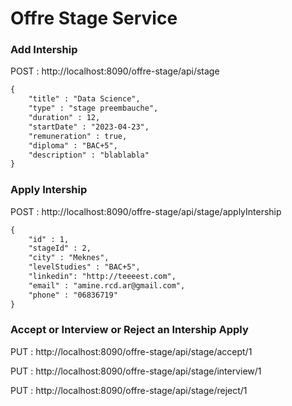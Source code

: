 # Offre Stage Service

### Add Intership

POST : http://localhost:8090/offre-stage/api/stage
```xml
{
    "title" : "Data Science",
    "type" : "stage preembauche",
    "duration" : 12,
    "startDate" : "2023-04-23",
    "remuneration" : true,
    "diploma" : "BAC+5",
    "description" : "blablabla"
}
```

### Apply Intership

POST : http://localhost:8090/offre-stage/api/stage/applyIntership
```xml
{
    "id" : 1,
    "stageId" : 2,
    "city" : "Meknes",
    "levelStudies" : "BAC+5",
    "linkedin": "http://teeeest.com",
    "email" : "amine.rcd.ar@gmail.com",
    "phone" : "06836719"
}
```

### Accept or Interview or Reject an Intership Apply

PUT : http://localhost:8090/offre-stage/api/stage/accept/1

PUT : http://localhost:8090/offre-stage/api/stage/interview/1

PUT : http://localhost:8090/offre-stage/api/stage/reject/1
